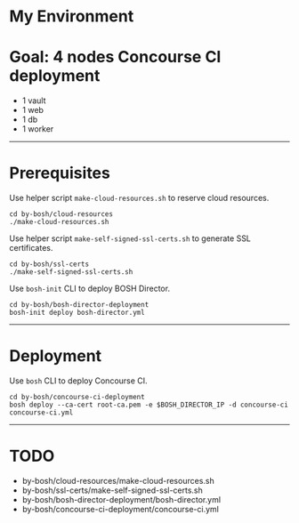 # My Environment

# Goal: 4 nodes Concourse CI deployment

* 1 vault
* 1 web
* 1 db
* 1 worker

---

# Prerequisites

Use helper script `make-cloud-resources.sh` to reserve cloud resources.

```
cd by-bosh/cloud-resources
./make-cloud-resources.sh
```

Use helper script `make-self-signed-ssl-certs.sh` to generate SSL certificates.

```
cd by-bosh/ssl-certs
./make-self-signed-ssl-certs.sh
```

Use `bosh-init` CLI to deploy BOSH Director.

```
cd by-bosh/bosh-director-deployment
bosh-init deploy bosh-director.yml
```

---

# Deployment

Use `bosh` CLI to deploy Concourse CI.

```
cd by-bosh/concourse-ci-deployment
bosh deploy --ca-cert root-ca.pem -e $BOSH_DIRECTOR_IP -d concourse-ci concourse-ci.yml
```

---

# TODO

* by-bosh/cloud-resources/make-cloud-resources.sh
* by-bosh/ssl-certs/make-self-signed-ssl-certs.sh
* by-bosh/bosh-director-deployment/bosh-director.yml
* by-bosh/concourse-ci-deployment/concourse-ci.yml
